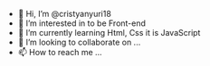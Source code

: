 - 👋 Hi, I’m @cristyanyuri18
- 👀 I’m interested in to be Front-end
- 🌱 I’m currently learning Html, Css it is JavaScript
- 💞️ I’m looking to collaborate on ...
- 📫 How to reach me ...

<!---
cristyanyuri18/cristyanyuri18 is a ✨ special ✨ repository because its `README.md` (this file) appears on your GitHub profile.
You can click the Preview link to take a look at your changes.
--->
